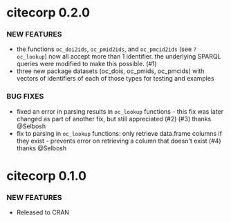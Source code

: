 citecorp 0.2.0
==============

### NEW FEATURES

* the functions `oc_doi2ids`, `oc_pmid2ids`, and `oc_pmcid2ids` (see `?oc_lookup`) now all accept more than 1 identifier. the underlying SPARQL queries were modified to make this possible. (#1)
* three new package datasets (oc_dois, oc_pmids, oc_pmcids) with vectors of identifiers of each of those types for testing and examples

### BUG FIXES

* fixed an error in parsing results in `oc_lookup` functions - this fix was later changed as part of another fix, but still appreciated (#2) (#3) thanks @Selbosh
* fix to parsing in `oc_lookup` functions: only retrieve data.frame columns if they exist - prevents error on retrieving a column that doesn't exist (#4) thanks @Selbosh


citecorp 0.1.0
==============

### NEW FEATURES

* Released to CRAN
